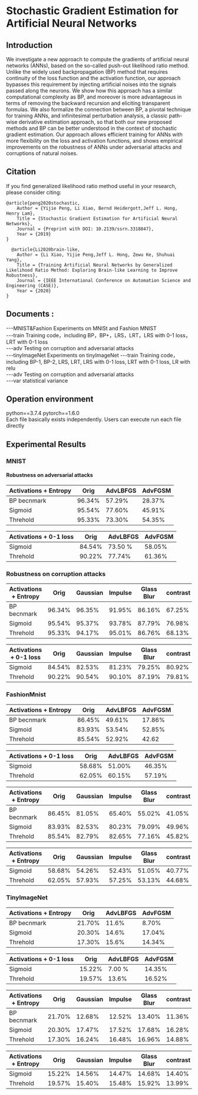 # Stochastic Gradient Estimation for Artificial Neural Networks 
## Introduction
We investigate a new approach to compute the gradients of artificial neural networks (ANNs), based on
the so-called push-out likelihood ratio method. Unlike the widely used backpropagation (BP) method that
requires continuity of the loss function and the activation function, our approach bypasses this requirement
by injecting artificial noises into the signals passed along the neurons. We show how this approach has
a similar computational complexity as BP, and moreover is more advantageous in terms of removing the
backward recursion and eliciting transparent formulas. We also formalize the connection between BP, a
pivotal technique for training ANNs, and infinitesimal perturbation analysis, a classic path-wise derivative
estimation approach, so that both our new proposed methods and BP can be better understood in the context
of stochastic gradient estimation. Our approach allows efficient training for ANNs with more flexibility on
the loss and activation functions, and shows empirical improvements on the robustness of ANNs under
adversarial attacks and corruptions of natural noises.

## Citation

If you find generalized likelihood ratio method useful in your research, please consider citing:

    @article{peng2020stochastic,
        Author = {Yijie Peng, Li Xiao, Bernd Heidergott,Jeff L. Hong, Henry Lam},
        Title = {Stochastic Gradient Estimation for Artificial Neural Networks},
        Journal = {Preprint with DOI: 10.2139/ssrn.3318847},
        Year = {2019}
    }
    
      @article{Li2020brain-like,
        Author = {Li Xiao, Yijie Peng,Jeff L. Hong, Zewu Ke, Shuhuai Yang},
        Title = {Training Artificial Neural Networks by Generalized Likelihood Ratio Method: Exploring Brain-like Learning to Improve Robustness},
        Journal = {IEEE International Conference on Automation Science and Engineering (CASE)},
        Year = {2020}
    } 

## Documents :
---MNIST&Fashion Experiments on MNISt and Fashion MNIST  
   ---train Training code，including BP，BP+，LRS，LRT，LRS with 0-1 loss， LRT with 0-1 loss  
   ---adv Testing on corruption and adversarial attacks  
---tinyImageNet Experiments on tinyImageNet 
   ---train Training code，including BP-1, BP-2, LRS, LRT, LRS with 0-1 loss, LRT with 0-1 loss, LR with relu  
   ---adv Testing on corruption and adversarial attacks   
---var statistical variance

## Operation environment 
python==3.7.4  pytorch==1.6.0  
Each file basically exists independently. Users can execute  run each file directly


## Experimental Results  
### MNIST  
#### Robustness on adversarial attacks
|Activations + Entropy | Orig | AdvLBFGS | AdvFGSM|  
|  ----  | ----  |  ----  | ----  |  
|BP becnmark| 96.34\%| 57.29\%| 28.37\%|  
| Sigmoid| 95.54\%| 77.60\%| 45.91\%|   
| Threhold|95.33\%|73.30\%|54.35\%|  

| Activations + 0-1 loss |  Orig |  AdvLBFGS |  AdvFGSM| 
|  ----  | ----  |  ----  | ----  |  
| Sigmoid| 84.54\%| 73.50 \%| 58.05\%|  
| Threhold| 90.22\%| 77.74\%| 61.36\%|  



### Robustness on corruption attacks
|Activations + Entropy | Orig | Gaussian | Impulse | Glass Blur | contrast|  
|  ----  | ----  |  ----  | ----  |  ----  | ----  |  
|BP becnmark|96.34\%|96.35\%|91.95\%|86.16\%|67.25\%|  
|Sigmoid|95.54\%|95.37\%|93.78\%|87.79\%|76.98\%|  
|Threhold|95.33\%|94.17\%|95.01\%|86.76\%|68.13\%|  

|Activations + 0-1 loss | Orig | Gaussian | Impulse | Glass Blur | contrast|  
|  ----  | ----  |  ----  | ----  |  ----  | ----  |  
|Sigmoid|84.54\%|82.53\%|81.23\%|79.25\%|80.92\%|  
|Threhold|90.22\%|90.54\%|90.10\%|87.19\%|79.81\%|  

### FashionMnist

|Activations + Entropy | Orig | AdvLBFGS | AdvFGSM|  
|  ----  | ----  |  ----  | ----  |  
|BP becnmark|86.45\%|49.61\%|17.86\%|  
|Sigmoid|83.93\%|53.54\%|52.85\%|  
|Threhold|85.54\%|52.92\%|42.62|  

|Activations + 0-1 loss | Orig | AdvLBFGS | AdvFGSM|
|  ----  | ----  |  ----  | ----  |  
|Sigmoid|58.68\%|51.00\%|46.35\%|  
|Threhold|62.05\%|60.15\%|57.19\%|  


|Activations + Entropy | Orig | Gaussian | Impulse | Glass Blur | contrast|  
|  ----  | ----  |  ----  | ----  |  ----  | ----  | 
|BP becnmark|86.45\%|81.05\%|65.40\%|55.02\%|41.05\%|  
|Sigmoid|83.93\%|82.53\%|80.23\%|79.09\%|49.96\%|  
|Threhold|85.54\%|82.79\%|82.65\%|77.16\%|45.82\%|   

|Activations + Entropy | Orig | Gaussian | Impulse | Glass Blur | contrast|  
|  ----  | ----  |  ----  | ----  |  ----  | ----  | 
|Sigmoid|58.68\%|54.26\%|52.43\%|51.05\%|40.77\%|  
|Threhold|62.05\%|57.93\%|57.25\%|53.13\%|44.68\%|  


### TinyImageNet

|Activations + Entropy | Orig | AdvLBFGS | AdvFGSM|  
|  ----  | ----  |  ----  | ----  |  
|BP becnmark|21.70\%|11.6\%|8.70\%|  
|Sigmoid|20.30\%|14.6\%|17.04\%|  
|Threhold|17.30\%|15.6\%|14.34\%|  

Activations + 0-1 loss | Orig | AdvLBFGS | AdvFGSM|  
|  ----  | ----  |  ----  | ----  |  
|Sigmoid|15.22\%|7.00 \%|14.35\%|  
|Threhold|19.57\%|13.6\%|16.52\%|  


|Activations + Entropy | Orig | Gaussian | Impulse | Glass Blur | contrast|  
|  ----  | ----  |  ----  | ----  |  ----  | ----  | 
|BP becnmark|21.70\%|12.68\%|12.52\%|13.40\%|11.36\%|  
|Sigmoid|20.30\%|17.47\%|17.52\%|17.68\%|16.28\%|  
|Threhold|17.30\%|16.24\%|16.48\%|16.96\%|14.88\%|  

|Activations + Entropy | Orig | Gaussian | Impulse | Glass Blur | contrast|  
|  ----  | ----  |  ----  | ----  |  ----  | ----  | 
|Sigmoid|15.22\%|14.56\%|14.47\%|14.68\%|14.40\%|  
|Threhold|19.57\%|15.40\%|15.48\%|15.92\%|13.99\%|  


